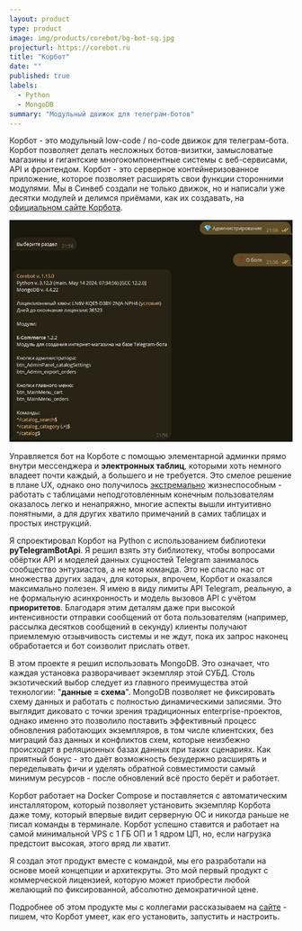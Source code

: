 ```yaml
---
layout: product
type: product
image: img/products/corebot/bg-bot-sq.jpg
projecturl: https://corebot.ru
title: "Корбот"
date: ""
published: true
labels:
  - Python
  - MongoDB
summary: "Модульный движок для телеграм-ботов"
---
```


Корбот - это модульный low-code / no-code движок для телеграм-бота. Корбот позволяет делать несложных ботов-визитки, замысловатые магазины и гигантские многокомпонентные системы с веб-сервисами, API и фронтендом. Корбот - это серверное контейнеризованное приложение, которое позволяет расширять свои функции сторонними модулями. Мы в Синвеб создали не только движок, но и написали уже десятки модулей и делимся приёмами, как их создавать, на [официальном сайте Корбота](https://corebot.ru/?utm_source=srgsemenoff_su_product).

<img class="img-fluid" src="../img/products/corebot/corebot_about.jpg">

Управляется бот на Корботе с помощью элементарной админки прямо внутри мессенджера и <b>электронных таблиц</b>, которыми хоть немного владеет почти каждый, а большего и не требуется. Это смелое решение в плане UX, однако оно получилось <u>экстремально</u> жизнеспособным - работать с таблицами неподготовленным конечным пользователям оказалось легко и ненапряжно, многие аспекты вышли интуитивно понятными, а для других хватило примечаний в самих таблицах и простых инструкций.

Я спроектировал Корбот на Python с использованием библиотеки <b>pyTelegramBotApi</b>. Я решил взять эту библиотеку, чтобы вопросами обёртки API и моделей данных сущностей Telegram занималось сообщество энтузиастов, а не моя команда. Это не спасло нас от множества других задач, для которых, впрочем, Корбот и оказался максимально полезен. Я имею в виду лимиты API Telegram, реальную, а не формальную асинхронность и модель вызовов API с учётом <b>приоритетов</b>. Благодаря этим деталям даже при высокой интенсивности отправки сообщений от бота пользователям (например, рассылка десятков сообщений в секунду) клиенты получают приемлемую отзывчивость системы и не ждут, пока их запрос наконец обработается и бот соизволит прислать ответ.

В этом проекте я решил использовать MongoDB. Это означает, что каждая установка разворачивает экземпляр этой СУБД. Столь экзотический выбор следует из главного преимущества этой технологии: "<b>данные = схема</b>". MongoDB позволяет не фиксировать схему данных и работать с полностью динамическими записями. Это выглядит диковато с точки зрения традиционных enterprise-проектов, однако именно это позволило поставить эффективный процесс обновления работающих экземпляров, в том числе клиентских, без миграций баз данных и конфликтов схем, которые неизбежно происходят в реляционных базах данных при таких сценариях. Как приятный бонус - это даёт возможность безудержно расширять и переделывать фичи и уделять обратной совместимости самый минимум ресурсов - после обновлений всё просто берёт и работает.

Корбот работает на Docker Compose и поставляется с автоматическим инсталлятором, который позволяет установить экземпляр Корбота даже тому, который впервые видит серверную ОС и никогда раньше не писал команды в терминале. Корбот успешно ставится и работает на самой минимальной VPS с 1 ГБ ОП и 1 ядром ЦП, но, если нагрузка предстоит высокая, этого вряд ли хватит.

Я создал этот продукт вместе с командой, мы его разработали на основе моей концепции и архитекруты. Это мой первый продукт с коммерческой лицензией, которую может приобрести любой желающий по фиксированной, абсолютно демократичной цене.

Подробнее об этом продукте мы с коллегами рассказываем на [сайте](https://corebot.ru/docs/?utm_source=srgsemenoff_su_product) - пишем, что Корбот умеет, как его установить, запустить и настроить.